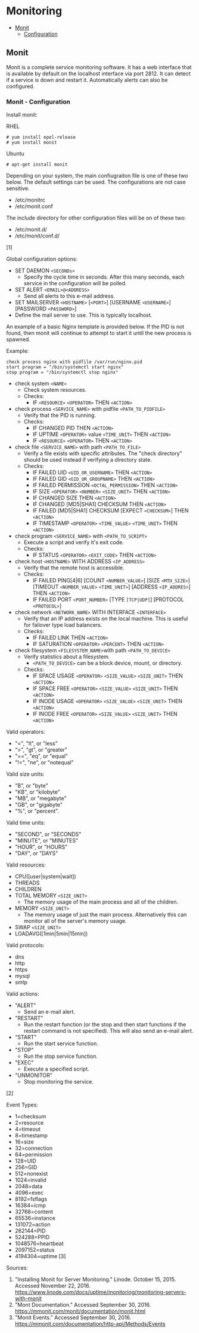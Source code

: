 # Monitoring

* [Monit](#monit)
  * [Configuration](#monit---configuration)


## Monit

Monit is a complete service monitoring software. It has a web interface that is available by default on the localhost interface via port 2812. It can detect if a service is down and restart it. Automatically alerts can also be configured.


### Monit - Configuration

Install monit:

RHEL
```
# yum install epel-release
# yum install monit
```

Ubuntu
```
# apt-get install monit
```

Depending on your system, the main confiugraiton file is one of these two below. The default settings can be used. The configurations are not case sensitive.

* /etc/monitrc
* /etc/monit.conf

The include directory for other configuration files will be on of these two:

* /etc/monit.d/
* /etc/monit/conf.d/

[1]

Global configuration options:
* SET DAEMON `<SECONDs>`
  * Specify the cycle time in seconds. After this many seconds, each service in the configuration will be polled.
* SET ALERT `<EMAIL>@<ADDRESS>`
  * Send all alerts to this e-mail address.
*  SET MAILSERVER `<HOSTNAME>` [`<PORT>`] [USERNAME `<USERNAME>`] [PASSWORD `<PASSWORD>`]
  * Define the mail server to use. This is typically localhost.

An example of a basic Nginx template is provided below. If the PID is not found, then monit will continue to attempt to start it until the new process is spawned.

Example:
```
check process nginx with pidfile /var/run/nginx.pid
start program = "/bin/systemctl start nginx"
stop program = "/bin/systemctl stop nginx"
```
* check system `<NAME>`
  * Check system resources.
  * Checks:
    * IF `<RESOURCE>` `<OPERATOR>` THEN `<ACTION>`
* check process `<SERVICE_NAME>` with pidfile `<PATH_TO_PIDFILE>`
  * Verify that the PID is running.
  * Checks:
    * IF CHANGED PID THEN `<ACTION>`
    * IF UPTIME `<OPERATOR>` value `<TIME_UNIT>` THEN `<ACTION>`
    * IF `<RESOURCE>` `<OPERATOR>` THEN `<ACTION>`
* check file `<SERVICE_NAME>` with path `<PATH_TO_FILE>`
  * Verify a file exists with specific attributes. The "check directory" should be used instead if verifying a directory state.
  * Checks:
    * IF FAILED UID `<UID_OR_USERNAME>` THEN `<ACTION>`
    * IF FAILED GID `<GID_OR_GROUPNAME>` THEN `<ACTION>`
    * IF FAILED PERMISSION `<OCTAL_PERMISSION>` THEN `<ACTION>`
    * IF SIZE `<OPERATOR>` `<NUMBER>` `<SIZE_UNIT>` THEN `<ACTION>`
    * IF CHANGED SIZE THEN `<ACTION>`
    * IF CHANGED [MD5|SHA1] CHECKSUM THEN `<ACTION>`
    * IF FAILED [MD5|SHA1] CHECKSUM [EXPECT `<CHECKSUM>`] THEN `<ACTION>`
    * IF TIMESTAMP `<OPERATOR>` `<TIME_VALUE>` `<TIME_UNIT>` THEN `<ACTION>`
* check program `<SERVICE_NAME>` with `<PATH_TO_SCRIPT>`
  * Execute a script and verify it's exit code.
  * Checks:
    * IF STATUS `<OPERATOR>` `<EXIT_CODE>` THEN `<ACTION>`
* check host `<HOSTNAME>` WITH ADDRESS `<IP_ADDRESS>`
  * Verify that the remote host is accessible.
  * Checks:
    * IF FAILED PING[4|6] [COUNT `<NUMBER_VALUE>`] [SIZE `<MTU_SIZE>`] [TIMEOUT `<NUMBER_VALUE>` `<TIME_UNIT>`] [ADDRESS `<IP_ADDRES>`] THEN `<ACTION>`
    * IF FAILED PORT `<PORT_NUMBER>` [TYPE `[TCP|UDP]`] [PROTOCOL `<PROTOCOL>`]
* check network `<NETWORK_NAME>` WITH INTERFACE `<INTERFACE>`
  * Verify that an IP address exists on the local machine. This is useful for failover type load balancers.
  * Checks:
    * IF FAILED LINK THEN `<ACTION>` 
    * IF SATURATION `<OPERATOR>` `<PERCENT>` THEN `<ACTION>`
* check filesystem `<FILESYSTEM_NAME>`with path `<PATH_TO_DEVICE>`
  * Verify statistics about a filesystem.
    * `<PATH_TO_DEVICE>` can be a block device, mount, or directory.
  * Checks:
    * IF SPACE USAGE `<OPERATOR>` `<SIZE_VALUE>` `<SIZE_UNIT>` THEN `<ACTION>`
    * IF SPACE FREE `<OPERATOR>` `<SIZE_VALUE>` `<SIZE_UNIT>` THEN `<ACTION>`
    * IF INODE USAGE `<OPERATOR>` `<SIZE_VALUE>` `<SIZE_UNIT>` THEN `<ACTION>`
    * IF INODE FREE `<OPERATOR>` `<SIZE_VALUE>` `<SIZE_UNIT>` THEN `<ACTION>`

Valid operators:

* "<", "lt", or "less"
* ">", "gt", or "greater"
* "==", "eq", or "equal"
* "!=", "ne", or "notequal"

Valid size units:

* "B", or "byte"
* "KB", or "kilobyte"
* "MB", or "megabyte"
* "GB", or "gigabyte"
* "%", or "percent".

Valid time units:

* "SECOND", or "SECONDS"
* "MINUTE", or "MINUTES"
* "HOUR", or "HOURS"
* "DAY", or "DAYS"

Valid resources:

* CPU([user|system|wait])
* THREADS
* CHILDREN
* TOTAL MEMORY `<SIZE_UNIT>`
  * The memory usage of the main process and all of the children.
* MEMORY `<SIZE_UNIT>`
  * The memory usage of just the main process. Alternatively this can monitor all of the server's memory usage.
* SWAP `<SIZE_UNIT>`
* LOADAVG([1min|5min|15min])

Valid protocols:

* dns
* http
* https
* mysql
* smtp

Valid actions:

* "ALERT"
  * Send an e-mail alert.
* "RESTART"
  * Run the restart function (or the stop and then start functions if the restart command is not specified). This will also send an e-mail alert.
* "START"
  * Run the start service function.
* "STOP"
  * Run the stop service function.
* "EXEC"
  * Execute a specified script.
* "UNMONITOR"
  * Stop monitoring the service.

[2]

Event Types:

* 1=checksum
* 2=resource
* 4=timeout
* 8=timestamp
* 16=size
* 32=connection
* 64=permission
* 128=UID
* 256=GID
* 512=nonexist
* 1024=invalid
* 2048=data
* 4096=exec
* 8192=fsflags
* 16384=icmp
* 32768=content
* 65536=instance
* 131072=action
* 262144=PID
* 524288=PPID
* 1048576=heartbeat
* 2097152=status
* 4194304=uptime [3]

Sources:

1. "Installing Monit for Server Monitoring." Linode. October 15, 2015. Accessed November 22, 2016. https://www.linode.com/docs/uptime/monitoring/monitoring-servers-with-monit
2. "Mont Documentation." Accessed September 30, 2016. https://mmonit.com/monit/documentation/monit.html
3. "Monit Events." Accessed September 30, 2016. https://mmonit.com/documentation/http-api/Methods/Events